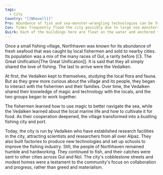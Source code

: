 ```yaml
---
tags:
  - City
Country: "[[Nhovell]]"
Pro: Abundance of fish and sea-monster-wrangling technologies can be found here
Con: Tides frequently flood the city possibly due to large sea monsters or perhaps an angered god of the sea -- the citizens care not
Quirk: Each of the buildings here are float on the water and anchored to a fixed location
---
```

Once a small fishing village, Northhaven was known for its abundance of fresh seafood that was caught by local fishermen and sold to nearby cities. Its population was a mix of the many races of Gul, a rarity before [[3. The Great Unification|The Great Unification]]. It is said that they all simply shared the love of fishing. The last to arrive were the Vedalken.

At first, the Vedalken kept to themselves, studying the local flora and fauna. But as they grew more curious about the village and its people, they began to interact with the fishermen and their families. Over time, the Vedalken shared their knowledge of magic and technology with the locals, and the two groups began to work together.

The fishermen learned how to use magic to better navigate the sea, while the Vedalken learned about the local marine life and how to cultivate it for food. As their cooperation deepened, the village transformed into a bustling fishing city and port.

Today, the city is run by Vedalken who have established research facilities in the city, attracting scientists and researchers from all over Alpaz. They also built factories to produce new technologies and set up schools to improve the fishing industry. Still, the people of Northhaven remained humble and hardworking. They continued to fish, and their catches were sent to other cities across Gul and Nol. The city's cobblestone streets and modest homes were a testament to the community's focus on collaboration and progress, rather than greed and materialism.